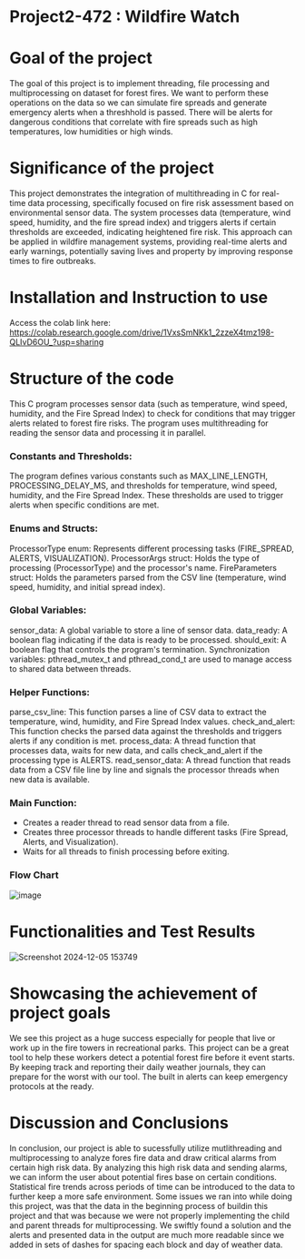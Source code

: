 # Project2-472 : Wildfire Watch

# Goal of the project

The goal of this project is to implement threading, file processing and multiprocessing on dataset for forest fires. We want to perform these operations on the data so we can simulate fire spreads and generate emergency alerts when a threshhold is passed. There will be alerts for dangerous conditions that correlate with fire spreads such as high temperatures, low humidities or high winds.

# Significance of the project

This project demonstrates the integration of multithreading in C for real-time data processing, specifically focused on fire risk assessment based on environmental sensor data. The system processes data (temperature, wind speed, humidity, and the fire spread index) and triggers alerts if certain thresholds are exceeded, indicating heightened fire risk. This approach can be applied in wildfire management systems, providing real-time alerts and early warnings, potentially saving lives and property by improving response times to fire outbreaks.

# Installation and Instruction to use
Access the colab link here:
https://colab.research.google.com/drive/1VxsSmNKk1_2zzeX4tmz198-QLIvD6OU_?usp=sharing

# Structure of the code
This C program processes sensor data (such as temperature, wind speed, humidity, and the Fire Spread Index) to check for conditions that may trigger alerts related to forest fire risks. The program uses multithreading for reading the sensor data and processing it in parallel.
### Constants and Thresholds:
The program defines various constants such as MAX_LINE_LENGTH, PROCESSING_DELAY_MS, and thresholds for temperature, wind speed, humidity, and the Fire Spread Index. These thresholds are used to trigger alerts when specific conditions are met.

### Enums and Structs:
ProcessorType enum: Represents different processing tasks (FIRE_SPREAD, ALERTS, VISUALIZATION).
ProcessorArgs struct: Holds the type of processing (ProcessorType) and the processor's name.
FireParameters struct: Holds the parameters parsed from the CSV line (temperature, wind speed, humidity, and initial spread index).

### Global Variables:
sensor_data: A global variable to store a line of sensor data.
data_ready: A boolean flag indicating if the data is ready to be processed.
should_exit: A boolean flag that controls the program's termination.
Synchronization variables: pthread_mutex_t and pthread_cond_t are used to manage access to shared data between threads.

### Helper Functions:
parse_csv_line: This function parses a line of CSV data to extract the temperature, wind, humidity, and Fire Spread Index values.
check_and_alert: This function checks the parsed data against the thresholds and triggers alerts if any condition is met.
process_data: A thread function that processes data, waits for new data, and calls check_and_alert if the processing type is ALERTS.
read_sensor_data: A thread function that reads data from a CSV file line by line and signals the processor threads when new data is available.

### Main Function:
- Creates a reader thread to read sensor data from a file.
- Creates three processor threads to handle different tasks (Fire Spread, Alerts, and Visualization).
- Waits for all threads to finish processing before exiting.

### Flow Chart
![image](https://github.com/user-attachments/assets/e666f2fe-a6ac-4a72-b98d-0f6132cd82a5)

# Functionalities and Test Results
![Screenshot 2024-12-05 153749](https://github.com/user-attachments/assets/0ed82564-57da-4ad0-bd41-8df0dba58730)

# Showcasing the achievement of project goals
We see this project as a huge success especially for people that live or work up in the fire towers in recreational parks. This project can be a great tool to help these workers detect a potential forest fire before it event starts. By keeping track and reporting their daily weather journals, they can prepare for the worst with our tool. The built in alerts can keep emergency protocols at the ready.


# Discussion and Conclusions
In conclusion, our project is able to sucessfully utilize mutlithreading and multiprocessing to analyze fores fire data and draw critical alarms from certain high risk data. By analyzing this high risk data and sending alarms, we can inform the user about potential fires base on certain conditions. Statistical fire trends across periods of time can be introduced to the data to further keep a more safe environment. Some issues we ran into while doing this project, was that the data in the beginning process of buildin this project and that was because we were not properly implementing the child and parent threads for multiprocessing. We swiftly found a solution and the alerts and presented data in the output are much more readable since we added in sets of dashes for spacing each block and day of weather data.
